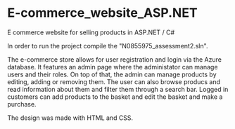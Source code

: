 # E-commerce_website_ASP.NET
E commerce website for selling products in ASP.NET / C#

In order to run the project compile the "N0855975_assessment2.sln".

The e-commerce store allows for user registration and login via the Azure database. It features an admin page where the administator can manage users and their roles.
On top of that, the admin can manage products by editing, adding or removing them.
The user can also browse producs and read information about them and filter them through a search bar.
Logged in customers can add products to the basket and edit the basket and make a purchase.

The design was made with HTML and CSS.
